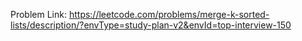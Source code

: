 Problem Link: https://leetcode.com/problems/merge-k-sorted-lists/description/?envType=study-plan-v2&envId=top-interview-150

```
```
